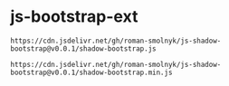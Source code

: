 # js-bootstrap-ext

```
https://cdn.jsdelivr.net/gh/roman-smolnyk/js-shadow-bootstrap@v0.0.1/shadow-bootstrap.js
```

```
https://cdn.jsdelivr.net/gh/roman-smolnyk/js-shadow-bootstrap@v0.0.1/shadow-bootstrap.min.js
```
